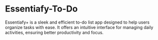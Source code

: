 # Essentiafy-To-Do
Essentiafy+ is a sleek and efficient to-do list app designed to help users organize tasks with ease. It offers an intuitive interface for managing daily activities, ensuring better productivity and focus.
